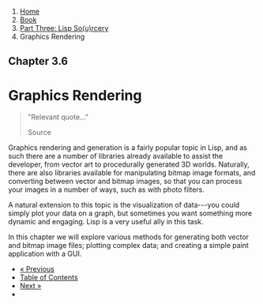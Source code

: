 <ol class="breadcrumb">
  <li><a href="/">Home</a></li>
  <li><a href="/book/">Book</a></li>
  <li><a href="/book/3-0-0-overview/">Part Three: Lisp So(u)rcery</a></li>
  <li class="active">Graphics Rendering</li>
</ol>

## Chapter 3.6

# Graphics Rendering

> "Relevant quote..."
> <footer>Source</footer>

Graphics rendering and generation is a fairly popular topic in Lisp, and as such there are a number of libraries already available to assist the developer, from vector art to procedurally generated 3D worlds.  Naturally, there are also libraries available for manipulating bitmap image formats, and converting between vector and bitmap images, so that you can process your images in a number of ways, such as with photo filters.

A natural extension to this topic is the visualization of data---you could simply plot your data on a graph, but sometimes you want something more dynamic and engaging.  Lisp is a very useful ally in this task.

In this chapter we will explore various methods for generating both vector and bitmap image files; plotting complex data; and creating a simple paint application with a GUI.

<ul class="pager">
  <li class="previous"><a href="/book/3-05-0-reverse-engineering/">&laquo; Previous</a></li>
  <li><a href="/book/">Table of Contents</a></li>
  <li class="next"><a href="/book/3-07-0-gaming/">Next &raquo;</a><li>
</ul>
